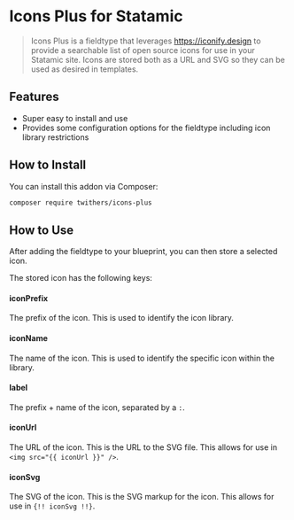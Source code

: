 # Icons Plus for Statamic

> Icons Plus is a fieldtype that leverages https://iconify.design to provide a searchable list of open source icons for use in your Statamic site.
> Icons are stored both as a URL and SVG so they can be used as desired in templates.

## Features

- Super easy to install and use
- Provides some configuration options for the fieldtype including icon library restrictions

## How to Install

You can install this addon via Composer:

``` bash
composer require twithers/icons-plus
```

## How to Use

After adding the fieldtype to your blueprint, you can then store a selected icon.
 
The stored icon has the following keys:

#### iconPrefix
The prefix of the icon. This is used to identify the icon library.

#### iconName
The name of the icon. This is used to identify the specific icon within the library.

#### label
The prefix + name of the icon, separated by a `:`.

#### iconUrl
The URL of the icon. This is the URL to the SVG file. This allows for use in `<img src="{{ iconUrl }}" />`.

#### iconSvg
The SVG of the icon. This is the SVG markup for the icon. This allows for use in `{!! iconSvg !!}`.

